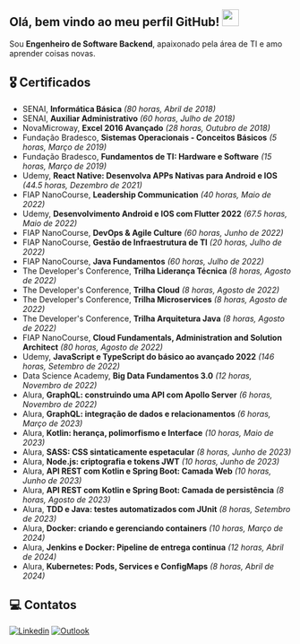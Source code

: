 ## Olá, bem vindo ao meu perfil GitHub! <img src="https://raw.githubusercontent.com/iampavangandhi/iampavangandhi/master/gifs/Hi.gif" width="30px">

Sou **Engenheiro de Software Backend**, apaixonado pela área de TI e amo aprender coisas novas.

## 🎖️ Certificados
* SENAI, **Informática Básica** *(80 horas, Abril de 2018)*
* SENAI, **Auxiliar Administrativo** *(60 horas, Julho de 2018)*
* NovaMicroway, **Excel 2016 Avançado** *(28 horas, Outubro de 2018)*
* Fundação Bradesco, **Sistemas Operacionais - Conceitos Básicos** *(5 horas, Março de 2019)*
* Fundação Bradesco, **Fundamentos de TI: Hardware e Software** *(15 horas, Março de 2019)*
* Udemy, **React Native: Desenvolva APPs Nativas para Android e IOS** *(44.5 horas, Dezembro de 2021)*
* FIAP NanoCourse, **Leadership Communication** *(40 horas, Maio de 2022)*
* Udemy, **Desenvolvimento Android e IOS com Flutter 2022** *(67.5 horas, Maio de 2022)*
* FIAP NanoCourse, **DevOps & Agile Culture** *(60 horas, Junho de 2022)*
* FIAP NanoCourse, **Gestão de Infraestrutura de TI** *(20 horas, Julho de 2022)*
* FIAP NanoCourse,  **Java Fundamentos** *(60 horas, Julho de 2022)*
* The Developer's Conference, **Trilha Liderança Técnica** *(8 horas, Agosto de 2022)*
* The Developer's Conference, **Trilha Cloud** *(8 horas, Agosto de 2022)*
* The Developer's Conference, **Trilha Microservices** *(8 horas, Agosto de 2022)*
* The Developer's Conference, **Trilha Arquitetura Java** *(8 horas, Agosto de 2022)*
* FIAP NanoCourse, **Cloud Fundamentals, Administration and Solution Architect** *(80 horas, Agosto de 2022)*
* Udemy, **JavaScript e TypeScript do básico ao avançado 2022** *(146 horas, Setembro de 2022)*
* Data Science Academy, **Big Data Fundamentos 3.0** *(12 horas, Novembro de 2022)*
* Alura, **GraphQL: construindo uma API com Apollo Server** *(6 horas, Novembro de 2022)*
* Alura, **GraphQL: integração de dados e relacionamentos** *(6 horas, Março de 2023)*
* Alura, **Kotlin: herança, polimorfismo e Interface** *(10 horas, Maio de 2023)*
* Alura, **SASS: CSS sintaticamente espetacular** *(8 horas, Junho de 2023)*
* Alura, **Node.js: criptografia e tokens JWT** *(10 horas, Junho de 2023)*
* Alura, **API REST com Kotlin e Spring Boot: Camada Web** *(10 horas, Junho de 2023)*
* Alura, **API REST com Kotlin e Spring Boot: Camada de persistência** *(8 horas, Agosto de 2023)*
* Alura, **TDD e Java: testes automatizados com JUnit** *(8 horas, Setembro de 2023)*
* Alura, **Docker: criando e gerenciando containers** *(10 horas, Março de 2024)*
* Alura, **Jenkins e Docker: Pipeline de entrega continua** *(12 horas, Abril de 2024)*
* Alura, **Kubernetes: Pods, Services e ConfigMaps** *(8 horas, Abril de 2024)*

## 💻 Contatos
[![Linkedin](https://img.shields.io/badge/Linkedin-0e76a8?style=for-the-badge&logo=linkedin&logoColor=white)](https://www.linkedin.com/in/vitor-sb/)
[![Outlook](https://img.shields.io/badge/Microsoft_Outlook-0078D4?style=for-the-badge&logo=microsoft-outlook&logoColor=white)](mailto:dev.vitor.santos@outlook.com)
